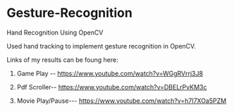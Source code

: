# Gesture-Recognition
Hand Recognition Using OpenCV

Used hand tracking to implement gesture recognition in OpenCV.

Links of my results can be foung here:

1. Game Play --
https://www.youtube.com/watch?v=WGgRVrrj3J8

2. Pdf Scroller--
https://www.youtube.com/watch?v=DBELrPvKM3c

3. Movie Play/Pause---
https://www.youtube.com/watch?v=h7I7XOa5PZM
